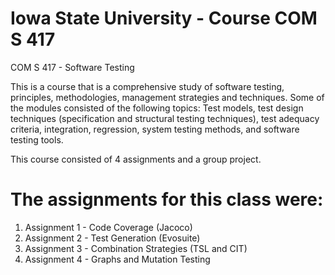 # Iowa State University - Course COM S 417

COM S 417 - Software Testing

This is a course that is a comprehensive study of software testing, principles, methodologies, management strategies and techniques. Some of the modules consisted of the following topics: Test models, test design techniques (specification and structural testing techniques), test adequacy criteria, integration, regression, system testing methods, and software testing tools.

This course consisted of 4 assignments and a group project.

# The assignments for this class were:

1. Assignment 1 - Code Coverage (Jacoco)
2. Assignment 2 - Test Generation (Evosuite)
3. Assignment 3 - Combination Strategies (TSL and CIT)
4. Assignment 4 - Graphs and Mutation Testing 
